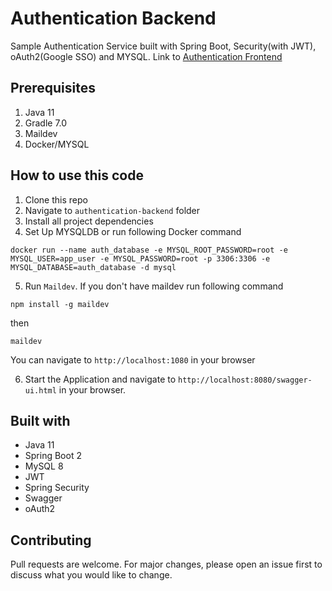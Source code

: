 # Authentication Backend
Sample Authentication Service built with Spring Boot, Security(with JWT), oAuth2(Google SSO) and MYSQL.
Link to [Authentication Frontend](https://github.com/dev-dwr/authentication-frontend)
## Prerequisites
1. Java 11
2. Gradle 7.0
3. Maildev
4. Docker/MYSQL
## How to use this code
1. Clone this repo
2. Navigate to ``authentication-backend`` folder
3. Install all project dependencies
4. Set Up MYSQLDB or run following Docker command
```
docker run --name auth_database -e MYSQL_ROOT_PASSWORD=root -e MYSQL_USER=app_user -e MYSQL_PASSWORD=root -p 3306:3306 -e MYSQL_DATABASE=auth_database -d mysql
```
5. Run ``Maildev``. If you don't have maildev run following command
```
npm install -g maildev
```
then
```
maildev
```
You can navigate to ``http://localhost:1080`` in your browser

6. Start the Application and navigate to ``http://localhost:8080/swagger-ui.html``
   in your browser.
## Built with
* Java 11
* Spring Boot 2
* MySQL 8
* JWT
* Spring Security
* Swagger
* oAuth2
## Contributing
Pull requests are welcome. For major changes, please open an issue first to discuss what you would like to change.
